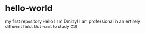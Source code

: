 # hello-world
my first repository
Hello I am Dmitry! I am professional in an entirely different field. But want to study CS! 
